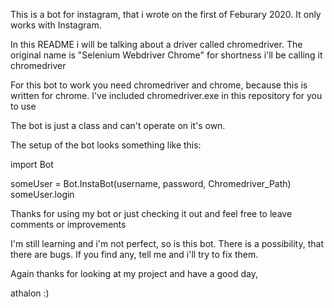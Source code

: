 This is a bot for instagram, that i wrote on the first of Feburary 2020. It only works with Instagram.

In this README i will be talking about a driver called chromedriver. The original name is "Selenium Webdriver Chrome" for shortness i'll be calling it chromedriver

For this bot to work you need chromedriver and chrome, because this is written for chrome.
I've included chromedriver.exe in this repository for you to use

The bot is just a class and can't operate on it's own.


The setup of the bot looks something like this:


import Bot

someUser = Bot.InstaBot(username, password, Chromedriver_Path)
someUser.login





Thanks for using my bot or just checking it out and feel free to leave comments or improvements

I'm still learning and i'm not perfect, so is this bot. There is a possibility, that there are bugs. If you find any, tell me and i'll try to fix them.

Again thanks for looking at my project and have a good day,

athalon :)
